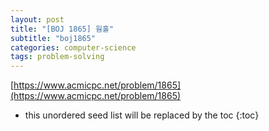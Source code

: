 ```yaml
---
layout: post
title: "[BOJ 1865] 웜홀"
subtitle: "boj1865"
categories: computer-science
tags: problem-solving
---
```


[https://www.acmicpc.net/problem/1865](https://www.acmicpc.net/problem/1865)

<!--more-->
* this unordered seed list will be replaced by the toc
{:toc}